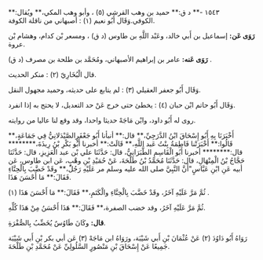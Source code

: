 ١٥٤٣ -** د ق:** حميد بن وهب القرشي (٥) ، وأبو وهب المكي،** ويُقال:** الكوفي.وَقَال أَبُو نعيم (١) : أصبهاني من ناقلة الكوفة.

**رَوَى عَن:** إسماعيل بن أَبي خالد، وعَبْد اللَّهِ بن طاوس (د ق) ، ومسعر بْن كدام، وهشام بْن عروة.

**رَوَى عَنه:** عامر بن إبراهيم الأصبهاني، ومُحَمَّد بن طلحة بن مصرف (د ق) .

قال الْبُخَارِيّ (٢) : منكر الحديث.

وَقَال أَبُو جعفر العقيلي (٣) : لم يتابع على حديثه، وحميد مجهول النقل.

وَقَال أَبُو حاتم ابْن حبان (٤) : يخطئ حتى خرج عَنْ حد التعديل، لا يحتج به إذا انفرد.

روى له أَبُو داود، وابْن مَاجَهْ حديثا واحدا، وقد وقع لنا عاليا من روايته.

أَخْبَرَنَا بِهِ أَبُو إِسْحَاقَ ابْنُ الدَّرَجِيِّ،** قال:** أنبأنا أَبُو جَعْفَرٍالصَّيْدَلانِيُّ فِي جَمَاعَةٍ،** قَالُوا:** أَخْبَرَتْنا فَاطِمَةُ بِنْتُ عَبد اللَّهِ،** قَالَتْ:** أخبرنا أَبُو بَكْرِ بْنُ رِيذَةَ،******** قال:******** أخبرنا أَبُو الْقَاسِمِ الطَّبَرَانِيُّ، قال: حَدَّثَنَا علي بْن عبد الْعَزِيزِ، قال: حَدَّثَنَا حَجَّاجُ بْنُ الْمِنْهَالِ، قال: حَدَّثَنَا مُحَمَّدُ بْنُ طَلْحَةَ، عَنْ حُمَيْدِ بْنِ وهْبٍ، عَن ابن طاوس، عَن أبيه عَنِ ابْنِ عَبَّاسٍ"أَنَّ النَّبِيَّ صلى الله عليه وسلم مر عَلَيْهِ رَجُلٌ،** وقَدْ خَضَّبَ بِالْحِنَّاءِ فَقَالَ:** مَا أَحْسَنَ هَذَا.

ثُمَّ مَرَّ عَلَيْهِ آخَرُ، وقَدْ خَضَّبَ بِالْحِنَّاءِ والْكَتَمِ،** فَقَالَ:** مَا أَحْسَنَ هَذَا (١) .

ثُمَّ مَرَّ عَلَيْهِ آخَرُ، وقد خضب الصفرة،** فَقَالَ:** هَذَا أَحْسَنُ مِنْ هَذَا كُلِّهِ.

**قال:** وكَانَ طَاوُسٌ يُخَضِّبُ بِالصُّفْرَةِ.

رَوَاهُ أَبُو دَاوُدَ (٢) عَنْ عُثْمَانَ بْنِ أَبي شَيْبَة، ورَوَاهُ ابن مَاجَهْ (٣) عَن أبي بكر بْنِ أَبي شَيْبَة جَمِيعًا عَنْ إِسْحَاقَ بْنِ مَنْصُورٍ السَّلُولِيِّ عَنْ مُحَمَّدِ بْنِ طَلْحَةَ.